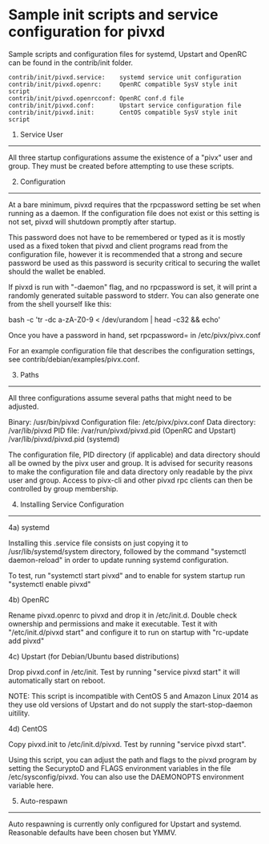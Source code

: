 Sample init scripts and service configuration for pivxd
==========================================================

Sample scripts and configuration files for systemd, Upstart and OpenRC
can be found in the contrib/init folder.

    contrib/init/pivxd.service:    systemd service unit configuration
    contrib/init/pivxd.openrc:     OpenRC compatible SysV style init script
    contrib/init/pivxd.openrcconf: OpenRC conf.d file
    contrib/init/pivxd.conf:       Upstart service configuration file
    contrib/init/pivxd.init:       CentOS compatible SysV style init script

1. Service User
---------------------------------

All three startup configurations assume the existence of a "pivx" user
and group.  They must be created before attempting to use these scripts.

2. Configuration
---------------------------------

At a bare minimum, pivxd requires that the rpcpassword setting be set
when running as a daemon.  If the configuration file does not exist or this
setting is not set, pivxd will shutdown promptly after startup.

This password does not have to be remembered or typed as it is mostly used
as a fixed token that pivxd and client programs read from the configuration
file, however it is recommended that a strong and secure password be used
as this password is security critical to securing the wallet should the
wallet be enabled.

If pivxd is run with "-daemon" flag, and no rpcpassword is set, it will
print a randomly generated suitable password to stderr.  You can also
generate one from the shell yourself like this:

bash -c 'tr -dc a-zA-Z0-9 < /dev/urandom | head -c32 && echo'

Once you have a password in hand, set rpcpassword= in /etc/pivx/pivx.conf

For an example configuration file that describes the configuration settings,
see contrib/debian/examples/pivx.conf.

3. Paths
---------------------------------

All three configurations assume several paths that might need to be adjusted.

Binary:              /usr/bin/pivxd
Configuration file:  /etc/pivx/pivx.conf
Data directory:      /var/lib/pivxd
PID file:            /var/run/pivxd/pivxd.pid (OpenRC and Upstart)
                     /var/lib/pivxd/pivxd.pid (systemd)

The configuration file, PID directory (if applicable) and data directory
should all be owned by the pivx user and group.  It is advised for security
reasons to make the configuration file and data directory only readable by the
pivx user and group.  Access to pivx-cli and other pivxd rpc clients
can then be controlled by group membership.

4. Installing Service Configuration
-----------------------------------

4a) systemd

Installing this .service file consists on just copying it to
/usr/lib/systemd/system directory, followed by the command
"systemctl daemon-reload" in order to update running systemd configuration.

To test, run "systemctl start pivxd" and to enable for system startup run
"systemctl enable pivxd"

4b) OpenRC

Rename pivxd.openrc to pivxd and drop it in /etc/init.d.  Double
check ownership and permissions and make it executable.  Test it with
"/etc/init.d/pivxd start" and configure it to run on startup with
"rc-update add pivxd"

4c) Upstart (for Debian/Ubuntu based distributions)

Drop pivxd.conf in /etc/init.  Test by running "service pivxd start"
it will automatically start on reboot.

NOTE: This script is incompatible with CentOS 5 and Amazon Linux 2014 as they
use old versions of Upstart and do not supply the start-stop-daemon uitility.

4d) CentOS

Copy pivxd.init to /etc/init.d/pivxd. Test by running "service pivxd start".

Using this script, you can adjust the path and flags to the pivxd program by
setting the SecuryptoD and FLAGS environment variables in the file
/etc/sysconfig/pivxd. You can also use the DAEMONOPTS environment variable here.

5. Auto-respawn
-----------------------------------

Auto respawning is currently only configured for Upstart and systemd.
Reasonable defaults have been chosen but YMMV.
